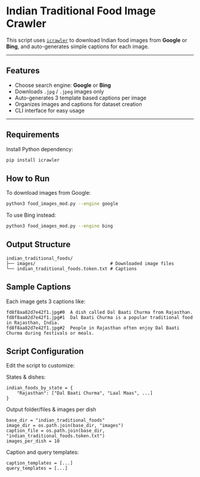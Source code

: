# Indian Traditional Food Image Crawler

This script uses [`icrawler`](https://github.com/hellock/icrawler) to download Indian food images from **Google** or **Bing**, and auto-generates simple captions for each image.

---

## Features

- Choose search engine: **Google** or **Bing**
- Downloads `.jpg` / `.jpeg` images only
- Auto-generates 3 template based captions per image
- Organizes images and captions for dataset creation
- CLI interface for easy usage

---

## Requirements

Install Python dependency:

```bash
pip install icrawler
```

## How to Run

To download images from Google:
```bash
python3 food_images_mod.py --engine google
```

To use Bing instead:
```bash
python3 food_images_mod.py --engine bing
```

## Output Structure
```
indian_traditional_foods/
├── images/                            # Downloaded image files
└── indian_traditional_foods.token.txt # Captions
```

## Sample Captions

Each image gets 3 captions like:
```
fd8f8aa82d7e42f1.jpg#0	A dish called Dal Baati Churma from Rajasthan.
fd8f8aa82d7e42f1.jpg#1	Dal Baati Churma is a popular traditional food in Rajasthan, India.
fd8f8aa82d7e42f1.jpg#2	People in Rajasthan often enjoy Dal Baati Churma during festivals or meals.
```

## Script Configuration

Edit the script to customize:

States & dishes:
```
indian_foods_by_state = {
    "Rajasthan": ["Dal Baati Churma", "Laal Maas", ...]
}
```
Output folder/files & images per dish
```
base_dir = "indian_traditional_foods"
image_dir = os.path.join(base_dir, "images")
caption_file = os.path.join(base_dir, "indian_traditional_foods.token.txt")
images_per_dish = 10
```

Caption and query templates:
```
caption_templates = [...]
query_templates = [...]
```


